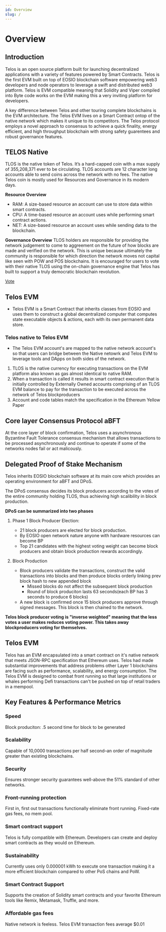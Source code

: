 ```yaml
---
id: Overview
slug: /
---
```


# Overview


## Introduction

Telos is an open source platform built for launching decentralized applications with a variety of features powered by Smart Contracts. Telos is the first EVM built on top of EOSIO blockchain software empowering web3 developers and node operators to leverage a swift and distributed web3 platform. Telos is EVM compatible meaning that Solidity and Viper compiled into Byte code works on the EVM making this a very inviting platform for developers. 


A key difference between Telos and other touring complete blockchains is the EVM architecture. The Telos EVM lives on a Smart Contract ontop of the native network which makes it unique to its competitors. The Telos protocol employs a novel approach to consensus to achieve a quick finality, energy efficient, and high throughput blockchain with strong safety guarentees and robust governance features. 


## TELOS Native

TLOS is the native token of Telos. It’s a hard-capped coin with a max supply of 355,208,371 ever to be circulating. TLOS accounts are 12 character long accounts able to send coins across the network with no fees. The native Telos coin is mostly used for Resources and Governance in its modern days. 

**Resource Overview**
- RAM: A size-based resource an account can use to store data within smart contracts.
- CPU: A time-based resource an account uses while performing smart contract actions.
- NET: A size-based resource an account uses while sending data to the blockchain.

**Governance Overview**
TLOS holders are responsible for providing the network judgement to come to aggreement on the future of how blocks are made and verified on the network. This is unique because ultimately the community is responsible for which direction the network moves not capital like seen with POW and POS blockchains. It is encouraged for users to vote with their native TLOS using the on-chain governance engine that Telos has built to support a truly democratic blockchain revolution.

[Vote](https://app.telos.net/)

## Telos EVM

- Telos EVM is a Smart Contract that inherits classes from EOSIO and uses them to construct a global decentralized computer that computes state executable objects & actions, each with its own permanent data store.

### Telos native to Telos EVM
- The Telos EVM account's are mapped to the native network account's so that users can bridge between the Native netowrk and Telos EVM to leverage tools and DApps on both sides of the network. 

1. TLOS is the native currency for executing transactions on the EVM platform also known as gas almost identical to native RAM. 
2. When a transaction is called it results in smart contract execution that is initially controlled by Externally Owned accounts comprising of an TLOS EVM balance to pay for the transaction to be executed across the network of Telos blockproducers
3. Account and code tables match the specification in the Ethereum Yellow Paper

## Core layer Consensus Protocol aBFT

At the core layer of block confirmation, Telos uses a asynchronous Byzantine Fault Tolerance consensus mechanism that allows transactions to be processed asynchronously and continue to operate if some of the networks nodes fail or act malicously. 





## Delegated Proof of Stake Mechanism

Telos inherits EOSIO blockchain software at its main core which provides an operating environment for aBFT and DPoS. 

The DPoS consensus decides its block producers according to the votes of the entire community holding TLOS, thus achieving high scalibility in block production. 

**DPoS can be summarized into two phases**

1. Phase 1 Block Producer Election: 
    - 21 block producers are elected for block production.
    - By EOSIO open network nature anyone with hardware resources can become BP
    - Top 21 candidates with the highest voting weight can become block producers and obtain block production rewards accordingly. 

2. Block Production
    - Block producers validate the transactions, construct the valid transactions into blocks and then produce blocks orderly linking prev block hash to new appended block
        - Missed blocks do not affect the subsequent block production
        - Round of block produciton lasts 63 seconds(each BP has 3 seconds to produce 6 blocks)
    - A new block is confirmed once 15 block producers approve through signed messages. This block is then chained to the network. 

 

__Telos block producer voting is "inverse weighted" meaning that the less votes a user makes reduces voting power. This takes away blockproducers voting for themselves.__

## Telos EVM

Telos has an EVM encapsulated into a smart contract on it's native network that meets JSON-RPC specification that Ethereum uses. Telos had made substantial improvements that address problems other Layer 1 blockchains are facing such as performance, scalability, and energy consumption. The Telos EVM is designed to combat front running so that large institutions or whales performing Defi transactions can't be pushed on top of retail traders in a mempool. 


## Key Features & Performance Metrics

### Speed

Block produciton: .5 second time for block to be generated


### Scalability

Capable of 10,0000 transactions per half second–an order of magnitude greater than existing blockchains.

### Security

Ensures stronger security guarantees well-above the 51% standard of other networks. 

### Front-running protection

First in, first out transactions functionally eliminate front running. Fixed-rate gas fees, no mem pool. 

### Smart contract support

Telos is fully compatible with Ethereum. Developers can create and deploy smart contracts as they would on Ethereum. 

### Sustainability

Currently uses only 0.000001 kWh to execute one transaction making it a more efficient blockchain compared to other PoS chains and PoW. 

### Smart Contract Support

Supports the creation of Solidity smart contracts and your favorite Ethereum tools like Remix, Metamask, Truffle, and more.

### Affordable gas fees

Native network is feeless.
Telos EVM transaction fees average $0.01
